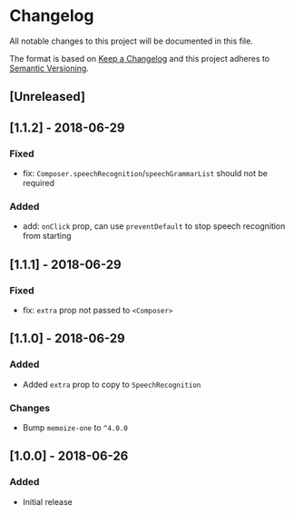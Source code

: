 # Changelog
All notable changes to this project will be documented in this file.

The format is based on [Keep a Changelog](http://keepachangelog.com/en/1.0.0/)
and this project adheres to [Semantic Versioning](http://semver.org/spec/v2.0.0.html).

## [Unreleased]

## [1.1.2] - 2018-06-29
### Fixed
- fix: `Composer.speechRecognition`/`speechGrammarList` should not be required

### Added
- add: `onClick` prop, can use `preventDefault` to stop speech recognition from starting

## [1.1.1] - 2018-06-29
### Fixed
- fix: `extra` prop not passed to `<Composer>`

## [1.1.0] - 2018-06-29
### Added
- Added `extra` prop to copy to `SpeechRecognition`

### Changes
- Bump `memoize-one` to `^4.0.0`

## [1.0.0] - 2018-06-26
### Added
- Initial release
